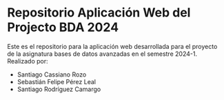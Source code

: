 # Repositorio Aplicación Web del Projecto BDA 2024
Este es el repositorio para la aplicación web desarrollada para el proyecto de la asignatura bases de datos avanzadas en el semestre 2024-1. Realizado por:
* Santiago Cassiano Rozo
* Sebastián Felipe Pérez Leal
* Santiago Rodríguez Camargo
